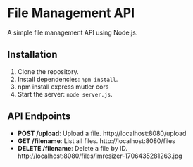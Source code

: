 # File Management API

A simple file management API using Node.js.

## Installation

1. Clone the repository.
2. Install dependencies: `npm install`.
3. npm install express mutler cors
3. Start the server: `node server.js`.

## API Endpoints
- **POST /upload**: Upload a file.
http://localhost:8080/upload
- **GET /filename**: List all files.
http://localhost:8080/files
- **DELETE /filename**: Delete a file by ID.
http://localhost:8080/files/imresizer-1706435281263.jpg